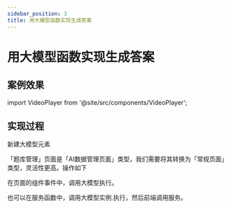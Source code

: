 ```yaml
---
sidebar_position: 3
title: 用大模型函数实现生成答案
---
```

# 用大模型函数实现生成答案


## 案例效果
import VideoPlayer from '@site/src/components/VideoPlayer';

<VideoPlayer relatePath="/docs/tutorial/ai_func_effect.mp4" />


## 实现过程

新建大模型元素

<VideoPlayer relatePath="/docs/tutorial/ai_func_llm.mp4" />

「题库管理」页面是「AI数据管理页面」类型，我们需要将其转换为「常规页面」类型，灵活性更高。操作如下

<VideoPlayer relatePath="/docs/tutorial/ai_func_page_convert.mp4" />

在页面的组件事件中，调用大模型执行。

<VideoPlayer relatePath="/docs/tutorial/ai_func_page_event.mp4" />

也可以在服务函数中，调用大模型实例.执行，然后前端调用服务。
